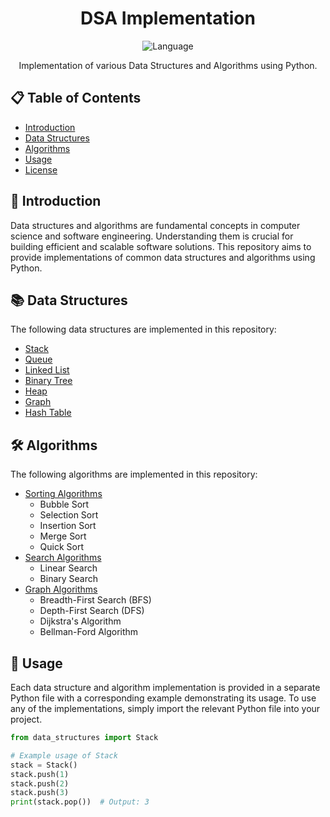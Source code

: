 <h1 align="center">DSA Implementation</h1>

<p align="center">
  <img src="https://img.shields.io/badge/language-python-blue.svg" alt="Language">
<!--   <img src="https://img.shields.io/github/license/yourusername/DSA-Implementation" alt="License"> -->
</p>

<p align="center">Implementation of various Data Structures and Algorithms using Python.</p>

## 📋 Table of Contents

- [Introduction](#introduction)
- [Data Structures](#data-structures)
- [Algorithms](#algorithms)
- [Usage](#usage)
- [License](#license)

## 🚀 Introduction

Data structures and algorithms are fundamental concepts in computer science and software engineering. Understanding them is crucial for building efficient and scalable software solutions. This repository aims to provide implementations of common data structures and algorithms using Python.

## 📚 Data Structures

The following data structures are implemented in this repository:

- [Stack](#)
- [Queue](#)
- [Linked List](#)
- [Binary Tree](#)
- [Heap](#)
- [Graph](#)
- [Hash Table](#)

## 🛠 Algorithms

The following algorithms are implemented in this repository:

- [Sorting Algorithms](#)
  - Bubble Sort
  - Selection Sort
  - Insertion Sort
  - Merge Sort
  - Quick Sort
- [Search Algorithms](#)
  - Linear Search
  - Binary Search
- [Graph Algorithms](#)
  - Breadth-First Search (BFS)
  - Depth-First Search (DFS)
  - Dijkstra's Algorithm
  - Bellman-Ford Algorithm

## 📝 Usage

Each data structure and algorithm implementation is provided in a separate Python file with a corresponding example demonstrating its usage. To use any of the implementations, simply import the relevant Python file into your project.

```python
from data_structures import Stack

# Example usage of Stack
stack = Stack()
stack.push(1)
stack.push(2)
stack.push(3)
print(stack.pop())  # Output: 3
